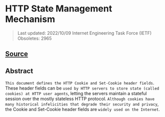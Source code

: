 # HTTP State Management Mechanism

> Last updated: 2022/10/09
> Internet Engineering Task Force (IETF)
> Obsoletes: 2965

## [Source](https://www.rfc-editor.org/rfc/rfc6265)

## Abstract

`This document defines the HTTP Cookie and Set-Cookie header fields`. These header fields can be `used by HTTP servers to store state (called cookies) at HTTP user agents`, letting the servers maintain a stateful session over the mostly stateless HTTP protocol.  `Although cookies have many historical infelicities that degrade their security and privacy`, the Cookie and Set-Cookie header fields are `widely used on the Internet`.  
